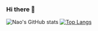 ### Hi there 👋
![Nao's GitHub stats](https://github-readme-stats.vercel.app/api?username=c-nao27&count_private=true)
[![Top Langs](https://github-readme-stats.vercel.app/api/top-langs/?username=c-nao27)](https://github.com/c-nao27/c-nao27)
<!--
**c-nao27/c-nao27** is a ✨ _special_ ✨ repository because its `README.md` (this file) appears on your GitHub profile.

Here are some ideas to get you started:

- 🔭 I’m currently working on ...
- 🌱 I’m currently learning ...
- 👯 I’m looking to collaborate on ...
- 🤔 I’m looking for help with ...
- 💬 Ask me about ...
- 📫 How to reach me: ...
- 😄 Pronouns: ...
- ⚡ Fun fact: ...
-->
